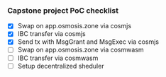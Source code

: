 ### Capstone project PoC checklist

- [x] Swap on app.osmosis.zone via cosmjs
- [x] IBC transfer via cosmjs
- [x] Send tx with MsgGrant and MsgExec via cosmjs
- [ ] Swap on app.osmosis.zone via cosmwasm 
- [ ] IBC transfer via cosmwasm
- [ ] Setup decentralized sheduler